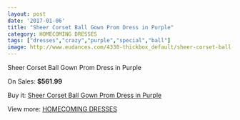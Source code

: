 ```yaml
---
layout: post
date: '2017-01-06'
title: "Sheer Corset Ball Gown Prom Dress in Purple"
category: HOMECOMING DRESSES
tags: ["dresses","crazy","purple","special","ball"]
image: http://www.eudances.com/4330-thickbox_default/sheer-corset-ball-gown-prom-dress-in-purple.jpg
---
```

Sheer Corset Ball Gown Prom Dress in Purple

On Sales: **$561.99**
<a href="https://www.eudances.com/en/homecoming-dresses/1442-sheer-corset-ball-gown-prom-dress-in-purple.html"><amp-img layout="responsive" width="600" height="600" src="//www.eudances.com/4330-thickbox_default/sheer-corset-ball-gown-prom-dress-in-purple.jpg" alt="Sheer Corset Ball Gown Prom Dress in Purple 0" /></a>

Buy it: [Sheer Corset Ball Gown Prom Dress in Purple](https://www.eudances.com/en/homecoming-dresses/1442-sheer-corset-ball-gown-prom-dress-in-purple.html "Sheer Corset Ball Gown Prom Dress in Purple")

View more: [HOMECOMING DRESSES](https://www.eudances.com/en/15-homecoming-dresses "HOMECOMING DRESSES")